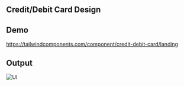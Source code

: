 ## Credit/Debit Card Design

## Demo

https://tailwindcomponents.com/component/credit-debit-card/landing

## Output

![UI]()